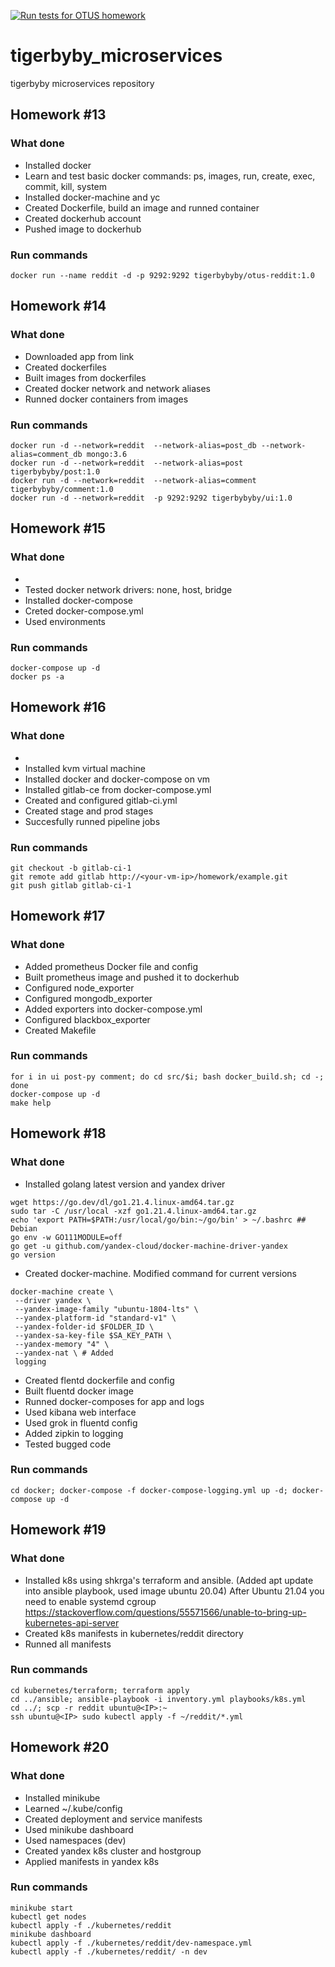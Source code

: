 [![Run tests for OTUS homework](https://github.com/Otus-DevOps-2023-07/tigerbyby_microservices/actions/workflows/run-tests.yml/badge.svg)](https://github.com/Otus-DevOps-2023-07/tigerbyby_microservices/actions/workflows/run-tests.yml)

# tigerbyby_microservices
tigerbyby microservices repository

## Homework #13

### What done
- Installed docker
- Learn and test basic docker commands: ps, images, run, create, exec, commit, kill, system
- Installed docker-machine and yc
- Created Dockerfile, build an image and runned container
- Created dockerhub account
- Pushed image to dockerhub


### Run commands
```
docker run --name reddit -d -p 9292:9292 tigerbybyby/otus-reddit:1.0

```

## Homework #14

### What done
- Downloaded app from link
- Created dockerfiles
- Built images from dockerfiles
- Created docker network and network aliases
- Runned docker containers from images


### Run commands
```
docker run -d --network=reddit  --network-alias=post_db --network-alias=comment_db mongo:3.6
docker run -d --network=reddit  --network-alias=post tigerbybyby/post:1.0
docker run -d --network=reddit  --network-alias=comment tigerbybyby/comment:1.0
docker run -d --network=reddit  -p 9292:9292 tigerbybyby/ui:1.0

```

## Homework #15

### What done
- 
- Tested docker network drivers: none, host, bridge
- Installed docker-compose
- Creted docker-compose.yml
- Used environments


### Run commands
```
docker-compose up -d
docker ps -a

```

## Homework #16

### What done
- 
- Installed kvm virtual machine
- Installed docker and docker-compose on vm
- Installed gitlab-ce from docker-compose.yml
- Created and configured gitlab-ci.yml
- Created stage and prod stages
- Succesfully runned pipeline jobs


### Run commands
```
git checkout -b gitlab-ci-1
git remote add gitlab http://<your-vm-ip>/homework/example.git
git push gitlab gitlab-ci-1

```

## Homework #17

### What done
- Added prometheus Docker file and config
- Built prometheus image and pushed it to dockerhub
- Configured node_exporter
- Configured mongodb_exporter
- Added exporters into docker-compose.yml
- Configured blackbox_exporter
- Created Makefile


### Run commands
```
for i in ui post-py comment; do cd src/$i; bash docker_build.sh; cd -; done
docker-compose up -d
make help

```

## Homework #18

### What done
- Installed golang latest version and yandex driver
```
wget https://go.dev/dl/go1.21.4.linux-amd64.tar.gz
sudo tar -C /usr/local -xzf go1.21.4.linux-amd64.tar.gz
echo 'export PATH=$PATH:/usr/local/go/bin:~/go/bin' > ~/.bashrc ## Debian
go env -w GO111MODULE=off
go get -u github.com/yandex-cloud/docker-machine-driver-yandex
go version

```
- Created docker-machine. Modified command for current versions
```
docker-machine create \
 --driver yandex \
 --yandex-image-family "ubuntu-1804-lts" \
 --yandex-platform-id "standard-v1" \
 --yandex-folder-id $FOLDER_ID \
 --yandex-sa-key-file $SA_KEY_PATH \
 --yandex-memory "4" \
 --yandex-nat \ # Added
 logging
```
- Created flentd dockerfile and config
- Built fluentd docker image
- Runned docker-composes for app and logs
- Used kibana web interface
- Used grok in fluentd config
- Added zipkin to logging
- Tested bugged code



### Run commands
```
cd docker; docker-compose -f docker-compose-logging.yml up -d; docker-compose up -d
```

## Homework #19

### What done
- Installed k8s using shkrga's terraform and ansible. (Added apt update into ansible playbook, used image ubuntu 20.04)
  After Ubuntu 21.04 you need to enable systemd cgroup https://stackoverflow.com/questions/55571566/unable-to-bring-up-kubernetes-api-server
- Created k8s manifests in kubernetes/reddit directory
- Runned all manifests


### Run commands
```
cd kubernetes/terraform; terraform apply
cd ../ansible; ansible-playbook -i inventory.yml playbooks/k8s.yml
cd ../; scp -r reddit ubuntu@<IP>:~
ssh ubuntu@<IP> sudo kubectl apply -f ~/reddit/*.yml
```

## Homework #20

### What done
- Installed minikube
- Learned ~/.kube/config
- Created deployment and service manifests
- Used minikube dashboard
- Used namespaces (dev)
- Created yandex k8s cluster and hostgroup
- Applied manifests in yandex k8s


### Run commands

```
minikube start
kubectl get nodes
kubectl apply -f ./kubernetes/reddit
minikube dashboard
kubectl apply -f ./kubernetes/reddit/dev-namespace.yml
kubectl apply -f ./kubernetes/reddit/ -n dev
```


